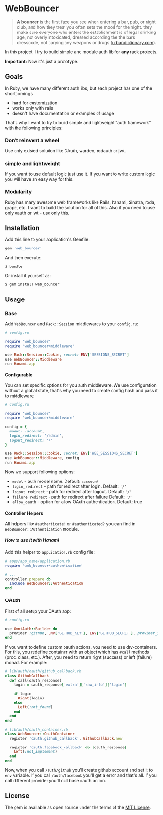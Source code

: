 # WebBouncer

> **A bouncer** is the first face you see when entering a bar, pub, or night club, and how they treat you often sets the mood for the night. they make sure everyone who enters the establishment is of legal drinking age, not overly intoxicated, dressed according the the bars dresscode, not carying any weapons or drugs ([urbandictionary.com](http://www.urbandictionary.com/define.php?term=bouncer)).

In this project, I try to build simple and module auth lib for **any** rack projects.

**Important:** Now it's just a prototype.

## Goals
In Ruby, we have many different auth libs, but each project has one of the shortcomings:

* hard for customization
* works only with rails
* doesn't have documentation or examples of usage

That's why I want to try to build simple and lightweight "auth framework" with the following principles:

### Don't reinvent a wheel
Use only existed solution like OAuth, warden, rodauth or jwt.

### simple and lightweight
If you want to use default logic just use it. If you want to write custom logic you will have an easy way for this.

### Modularity
Ruby has many awesome web frameworks like Rails, hanami, Sinatra, roda, grape, etc. I want to build the solution for all of this. Also if you need to use only oauth or jwt - use only this.

## Installation

Add this line to your application's Gemfile:

```ruby
gem 'web_bouncer'
```

And then execute:

    $ bundle

Or install it yourself as:

    $ gem install web_bouncer

## Usage
### Base

Add `WebBouncer` and `Rack::Session` middlewares to your `config.ru`:
```ruby
# config.ru

require 'web_bouncer'
require "web_bouncer/middleware"

use Rack::Session::Cookie, secret: ENV['SESSIONS_SECRET']
use WebBouncer::Middleware
run Hanami.app
```

#### Configurable
You can set specific options for you auth middleware. We use configuration without a global state, that's why you need to create config hash and pass it to middleware:

```ruby
# config.ru

require 'web_bouncer'
require "web_bouncer/middleware"

config = {
  model: :account,
  login_redirect: '/admin',
  logout_redirect: '/'
}

use Rack::Session::Cookie, secret: ENV['WEB_SESSIONS_SECRET']
use WebBouncer::Middleware, config
run Hanami.app
```

Now we support following options:

* `model` - auth model name. Default: `:account`
* `login_redirect` - path for redirect after login. Default: `'/'`
* `logout_redirect` - path for redirect after logout. Default: `'/'`
* `failure_redirect` - path for redirect after failure Default: `'/'`
* `allow_oauth` - option for allow OAuth authentication. Default: true

#### Controller Helpers
All helpers like `#authenticate!` or `#authenticated?` you can find in `WebBouncer::Authentication` module.

##### How to use it with Hanami
Add this helper to `application.rb` config file:

```ruby
# apps/app_name/application.rb
require 'web_bouncer/authentication'

# ...
controller.prepare do
  include WebBouncer::Authentication
end
```

### OAuth

First of all setup your OAuth app:

```ruby
# config.ru

use OmniAuth::Builder do
  provider :github, ENV['GITHUB_KEY'], ENV['GITHUB_SECRET'], provider_ignores_state: true
end
```

If you want to define custom oauth actions, you need to use dry-containers. For this, you redefine container with an object which has `#call` methods (proc, class, etc.). After, you need to return right (success) or left (failure) monad. For example:

```ruby
# lib/auth/oauth/github_callback.rb
class GithubCallback
  def call(oauth_response)
    login = oauth_response['extra']['raw_info']['login']

    if login
      Right(login)
    else
      Left(:not_found)
    end
  end
end

# lib/auth/oauth_container.rb
class WebBouncer::OauthContainer
  register 'oauth.github_callback', GithubCallback.new

  register 'oauth.facebook_callback' do |oauth_response|
    Left(:not_implement)
  end
end
```

Now, when you call `/auth/github` you'll create github account and set it to `env` variable. If you call `/auth/facebook` you'll get a error and that's all. If you call different provider you'll call base oauth action.

## License

The gem is available as open source under the terms of the [MIT License](http://opensource.org/licenses/MIT).

